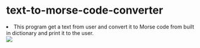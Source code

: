 # text-to-morse-code-converter

<li> This program get a text from user and convert it to Morse code from built in dictionary and print it to the user.</li>

<img src="https://user-images.githubusercontent.com/91461938/190950368-0c998c34-e1f3-415b-9dd7-a4c1d47e99ba.png">


